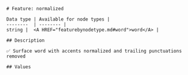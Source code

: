 <pre><code># Feature: normalized

Data type | Available for node types |
--------  | -------- |
string |  &lt;A HREF="featurebynodetype.md#word"&gt;word&lt;/A&gt; |

## Description

✅ Surface word with accents normalized and trailing punctuations removed

## Values
</code></pre>
